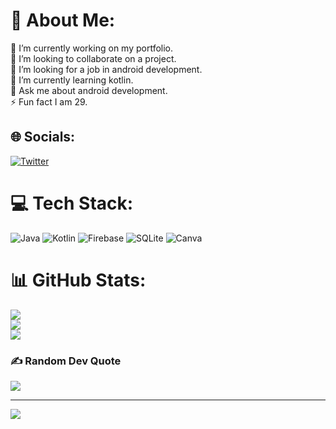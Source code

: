# 💫 About Me:
🔭 I’m currently working on my portfolio.<br>👯 I’m looking to collaborate on a project.<br>🤝 I’m looking for a job in android development.<br>🌱 I’m currently learning kotlin.<br>💬 Ask me about android development.<br>⚡ Fun fact I am 29.


## 🌐 Socials:
[![Twitter](https://img.shields.io/badge/Twitter-%231DA1F2.svg?logo=Twitter&logoColor=white)](https://twitter.com/yashwantnr) 

# 💻 Tech Stack:
![Java](https://img.shields.io/badge/java-%23ED8B00.svg?style=for-the-badge&logo=java&logoColor=white) ![Kotlin](https://img.shields.io/badge/kotlin-%230095D5.svg?style=for-the-badge&logo=kotlin&logoColor=white) ![Firebase](https://img.shields.io/badge/firebase-%23039BE5.svg?style=for-the-badge&logo=firebase) ![SQLite](https://img.shields.io/badge/sqlite-%2307405e.svg?style=for-the-badge&logo=sqlite&logoColor=white) ![Canva](https://img.shields.io/badge/Canva-%2300C4CC.svg?style=for-the-badge&logo=Canva&logoColor=white)
# 📊 GitHub Stats:
![](https://github-readme-stats.vercel.app/api?username=nagar07&theme=dark&hide_border=false&include_all_commits=false&count_private=false)<br/>
![](https://github-readme-streak-stats.herokuapp.com/?user=nagar07&theme=dark&hide_border=false)<br/>
![](https://github-readme-stats.vercel.app/api/top-langs/?username=nagar07&theme=dark&hide_border=false&include_all_commits=false&count_private=false&layout=compact)

### ✍️ Random Dev Quote
![](https://quotes-github-readme.vercel.app/api?type=horizontal&theme=merko)

---
[![](https://visitcount.itsvg.in/api?id=nagar07&icon=0&color=0)](https://visitcount.itsvg.in)
